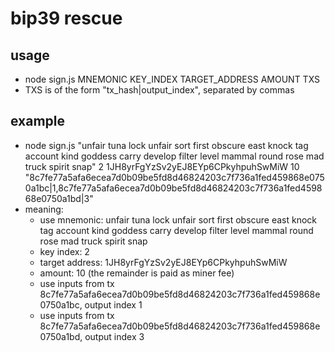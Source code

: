 # bip39 rescue

## usage
- node sign.js MNEMONIC KEY\_INDEX TARGET\_ADDRESS AMOUNT TXS
- TXS is of the form "tx\_hash|output\_index", separated by commas

## example
- node sign.js "unfair tuna lock unfair sort first obscure east knock tag account kind goddess carry develop filter level mammal round rose mad truck spirit snap" 2 1JH8yrFgYzSv2yEJ8EYp6CPkyhpuhSwMiW 10 "8c7fe77a5afa6ecea7d0b09be5fd8d46824203c7f736a1fed459868e0750a1bc|1,8c7fe77a5afa6ecea7d0b09be5fd8d46824203c7f736a1fed459868e0750a1bd|3"
- meaning:
  - use mnemonic: unfair tuna lock unfair sort first obscure east knock tag account kind goddess carry develop filter level mammal round rose mad truck spirit snap
  - key index: 2
  - target address: 1JH8yrFgYzSv2yEJ8EYp6CPkyhpuhSwMiW 
  - amount: 10 (the remainder is paid as miner fee)
  - use inputs from tx 8c7fe77a5afa6ecea7d0b09be5fd8d46824203c7f736a1fed459868e0750a1bc, output index 1
  - use inputs from tx 8c7fe77a5afa6ecea7d0b09be5fd8d46824203c7f736a1fed459868e0750a1bd, output index 3
